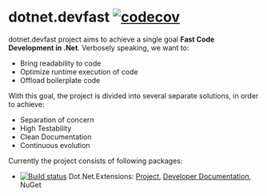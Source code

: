 # dotnet.devfast [![codecov](https://codecov.io/gh/samaysar/dotnet.devfast/graph/badge.svg?token=JQQNSCWGZB)](https://codecov.io/gh/samaysar/dotnet.devfast)

dotnet.devfast project aims to achieve a single goal <strong>Fast Code Development in .Net</strong>. Verbosely speaking, we want to:

- Bring readability to code
- Optimize runtime execution of code
- Offload boilerplate code

With this goal, the project is divided into several separate solutions, in order to achieve:

- Separation of concern
- High Testability
- Clean Documentation
- Continuous evolution

Currently the project consists of following packages:
 - [![Build status](https://ci.appveyor.com/api/projects/status/7naggm2lvjcikgn2?svg=true)](https://ci.appveyor.com/project/samaysar/dotnet-devfast-extensions) Dot.Net.Extensions: [Project](/Dot.Net.Extensions), [Developer Documentation](/Dot.Net.Extensions/docs/index.md 'index'), NuGet
